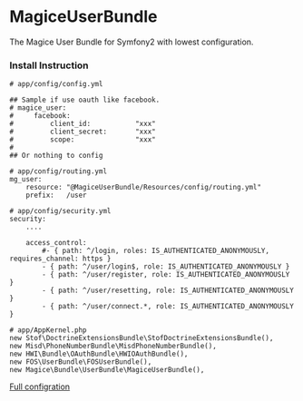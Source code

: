 MagiceUserBundle
================

The Magice User Bundle for Symfony2 with lowest configuration.

### Install Instruction

```
# app/config/config.yml

## Sample if use oauth like facebook.
# magice_user:
#     facebook:
#         client_id:           "xxx"
#         client_secret:       "xxx"
#         scope:               "xxx"
#
## Or nothing to config
```

```
# app/config/routing.yml
mg_user:
    resource: "@MagiceUserBundle/Resources/config/routing.yml"
    prefix:   /user
```

```
# app/config/security.yml
security:
    ....

    access_control:
        #- { path: ^/login, roles: IS_AUTHENTICATED_ANONYMOUSLY, requires_channel: https }
        - { path: ^/user/login$, role: IS_AUTHENTICATED_ANONYMOUSLY }
        - { path: ^/user/register, role: IS_AUTHENTICATED_ANONYMOUSLY }
        - { path: ^/user/resetting, role: IS_AUTHENTICATED_ANONYMOUSLY }
        - { path: ^/user/connect.*, role: IS_AUTHENTICATED_ANONYMOUSLY }

```

```
# app/AppKernel.php
new Stof\DoctrineExtensionsBundle\StofDoctrineExtensionsBundle(),
new Misd\PhoneNumberBundle\MisdPhoneNumberBundle(),
new HWI\Bundle\OAuthBundle\HWIOAuthBundle(),
new FOS\UserBundle\FOSUserBundle(),
new Magice\Bundle\UserBundle\MagiceUserBundle(),
```

[Full configration](https://github.com/Joypricecorp/MagiceUserBundle/blob/master/full_configuration.md)

